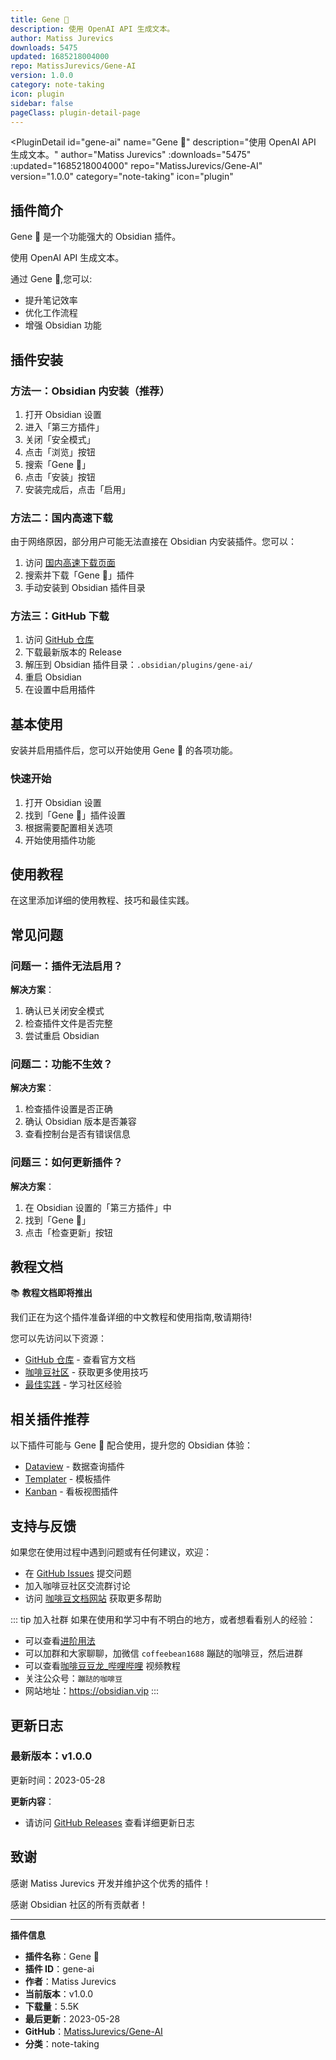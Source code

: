 ```yaml
---
title: Gene 🧬
description: 使用 OpenAI API 生成文本。
author: Matiss Jurevics
downloads: 5475
updated: 1685218004000
repo: MatissJurevics/Gene-AI
version: 1.0.0
category: note-taking
icon: plugin
sidebar: false
pageClass: plugin-detail-page
---
```


<PluginDetail
  id="gene-ai"
  name="Gene 🧬"
  description="使用 OpenAI API 生成文本。"
  author="Matiss Jurevics"
  :downloads="5475"
  :updated="1685218004000"
  repo="MatissJurevics/Gene-AI"
  version="1.0.0"
  category="note-taking"
  icon="plugin"
>

<!-- AUTO_GENERATED_START -->
## 插件简介

Gene 🧬 是一个功能强大的 Obsidian 插件。

使用 OpenAI API 生成文本。

通过 Gene 🧬,您可以:

- 提升笔记效率
- 优化工作流程
- 增强 Obsidian 功能

<!-- AUTO_GENERATED_END -->

<!-- AUTO_GENERATED_START -->
## 插件安装

### 方法一：Obsidian 内安装（推荐）

1. 打开 Obsidian 设置
2. 进入「第三方插件」
3. 关闭「安全模式」
4. 点击「浏览」按钮
5. 搜索「Gene 🧬」
6. 点击「安装」按钮
7. 安装完成后，点击「启用」

### 方法二：国内高速下载

由于网络原因，部分用户可能无法直接在 Obsidian 内安装插件。您可以：

1. 访问 [国内高速下载页面](/zh/documentation/obsidian-plugins-download.html)
2. 搜索并下载「Gene 🧬」插件
3. 手动安装到 Obsidian 插件目录

### 方法三：GitHub 下载

1. 访问 [GitHub 仓库](https://github.com/MatissJurevics/Gene-AI)
2. 下载最新版本的 Release
3. 解压到 Obsidian 插件目录：`.obsidian/plugins/gene-ai/`
4. 重启 Obsidian
5. 在设置中启用插件

## 基本使用

安装并启用插件后，您可以开始使用 Gene 🧬 的各项功能。

### 快速开始

1. 打开 Obsidian 设置
2. 找到「Gene 🧬」插件设置
3. 根据需要配置相关选项
4. 开始使用插件功能

<!-- AUTO_GENERATED_END -->

<!-- CUSTOM_CONTENT_START:tutorial -->
## 使用教程

在这里添加详细的使用教程、技巧和最佳实践。

<!-- CUSTOM_CONTENT_END:tutorial -->

<!-- SHARED_CONTENT_START -->
## 常见问题

### 问题一：插件无法启用？

**解决方案**：
1. 确认已关闭安全模式
2. 检查插件文件是否完整
3. 尝试重启 Obsidian

### 问题二：功能不生效？

**解决方案**：
1. 检查插件设置是否正确
2. 确认 Obsidian 版本是否兼容
3. 查看控制台是否有错误信息

### 问题三：如何更新插件？

**解决方案**：
1. 在 Obsidian 设置的「第三方插件」中
2. 找到「Gene 🧬」
3. 点击「检查更新」按钮

## 教程文档

📚 **教程文档即将推出**

我们正在为这个插件准备详细的中文教程和使用指南,敬请期待!

您可以先访问以下资源：
- [GitHub 仓库](https://github.com/MatissJurevics/Gene-AI) - 查看官方文档
- [咖啡豆社区](/zh/bases/) - 获取更多使用技巧
- [最佳实践](/zh/best-practices/) - 学习社区经验

## 相关插件推荐

以下插件可能与 Gene 🧬 配合使用，提升您的 Obsidian 体验：

- [Dataview](/zh/plugins/dataview.html) - 数据查询插件
- [Templater](/zh/plugins/templater-obsidian.html) - 模板插件
- [Kanban](/zh/plugins/obsidian-kanban.html) - 看板视图插件

## 支持与反馈

如果您在使用过程中遇到问题或有任何建议，欢迎：

- 在 [GitHub Issues](https://github.com/MatissJurevics/Gene-AI/issues) 提交问题
- 加入咖啡豆社区交流群讨论
- 访问 [咖啡豆文档网站](https://obsidian.vip) 获取更多帮助

::: tip 加入社群
如果在使用和学习中有不明白的地方，或者想看看别人的经验：
- 可以查看[进阶用法](/zh/advanced)
- 可以加群和大家聊聊，加微信 `coffeebean1688` 蹦跶的咖啡豆，然后进群
- 可以查看[咖啡豆豆龙_哔哩哔哩](https://space.bilibili.com/618777356) 视频教程
- 关注公众号：`蹦跶的咖啡豆`
- 网站地址：https://obsidian.vip
:::
<!-- SHARED_CONTENT_END -->

<!-- AUTO_GENERATED_START -->
## 更新日志

### 最新版本：v1.0.0

更新时间：2023-05-28

**更新内容**：
- 请访问 [GitHub Releases](https://github.com/MatissJurevics/Gene-AI/releases) 查看详细更新日志

## 致谢

感谢 Matiss Jurevics 开发并维护这个优秀的插件！

感谢 Obsidian 社区的所有贡献者！

---

**插件信息**
- **插件名称**：Gene 🧬
- **插件 ID**：gene-ai
- **作者**：Matiss Jurevics
- **当前版本**：v1.0.0
- **下载量**：5.5K
- **最后更新**：2023-05-28
- **GitHub**：[MatissJurevics/Gene-AI](https://github.com/MatissJurevics/Gene-AI)
- **分类**：note-taking
<!-- AUTO_GENERATED_END -->

</PluginDetail>

